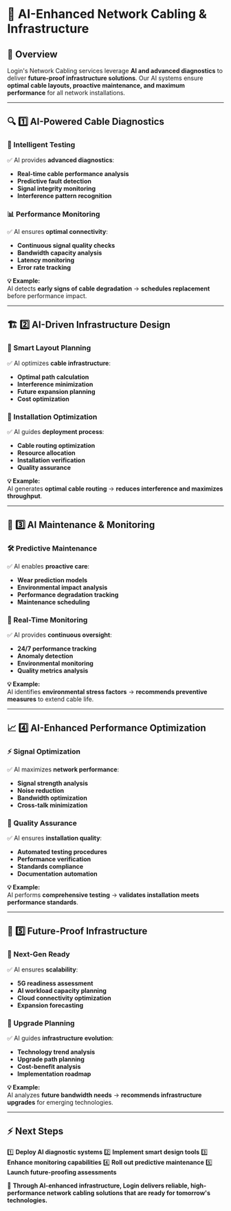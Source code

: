 # 🔌 AI-Enhanced Network Cabling & Infrastructure

## 📌 Overview
Login's Network Cabling services leverage **AI and advanced diagnostics** to deliver **future-proof infrastructure solutions**. Our AI systems ensure **optimal cable layouts, proactive maintenance, and maximum performance** for all network installations.

---

## 🔍 1️⃣ AI-Powered Cable Diagnostics
### **🎯 Intelligent Testing**
✅ AI provides **advanced diagnostics**:
- **Real-time cable performance analysis**
- **Predictive fault detection**
- **Signal integrity monitoring**
- **Interference pattern recognition**

### **📊 Performance Monitoring**
✅ AI ensures **optimal connectivity**:
- **Continuous signal quality checks**
- **Bandwidth capacity analysis**
- **Latency monitoring**
- **Error rate tracking**

**💡 Example:**  
AI detects **early signs of cable degradation** → **schedules replacement** before performance impact.

---

## 🏗️ 2️⃣ AI-Driven Infrastructure Design
### **📐 Smart Layout Planning**
✅ AI optimizes **cable infrastructure**:
- **Optimal path calculation**
- **Interference minimization**
- **Future expansion planning**
- **Cost optimization**

### **🎯 Installation Optimization**
✅ AI guides **deployment process**:
- **Cable routing optimization**
- **Resource allocation**
- **Installation verification**
- **Quality assurance**

**💡 Example:**  
AI generates **optimal cable routing** → **reduces interference and maximizes throughput**.

---

## 🔄 3️⃣ AI Maintenance & Monitoring
### **🛠️ Predictive Maintenance**
✅ AI enables **proactive care**:
- **Wear prediction models**
- **Environmental impact analysis**
- **Performance degradation tracking**
- **Maintenance scheduling**

### **📡 Real-Time Monitoring**
✅ AI provides **continuous oversight**:
- **24/7 performance tracking**
- **Anomaly detection**
- **Environmental monitoring**
- **Quality metrics analysis**

**💡 Example:**  
AI identifies **environmental stress factors** → **recommends preventive measures** to extend cable life.

---

## 📈 4️⃣ AI-Enhanced Performance Optimization
### **⚡ Signal Optimization**
✅ AI maximizes **network performance**:
- **Signal strength analysis**
- **Noise reduction**
- **Bandwidth optimization**
- **Cross-talk minimization**

### **🎯 Quality Assurance**
✅ AI ensures **installation quality**:
- **Automated testing procedures**
- **Performance verification**
- **Standards compliance**
- **Documentation automation**

**💡 Example:**  
AI performs **comprehensive testing** → **validates installation meets performance standards**.

---

## 🚀 5️⃣ Future-Proof Infrastructure
### **📱 Next-Gen Ready**
✅ AI ensures **scalability**:
- **5G readiness assessment**
- **AI workload capacity planning**
- **Cloud connectivity optimization**
- **Expansion forecasting**

### **🔄 Upgrade Planning**
✅ AI guides **infrastructure evolution**:
- **Technology trend analysis**
- **Upgrade path planning**
- **Cost-benefit analysis**
- **Implementation roadmap**

**💡 Example:**  
AI analyzes **future bandwidth needs** → **recommends infrastructure upgrades** for emerging technologies.

---

## ⚡ Next Steps
1️⃣ **Deploy AI diagnostic systems**
2️⃣ **Implement smart design tools**
3️⃣ **Enhance monitoring capabilities**
4️⃣ **Roll out predictive maintenance**
5️⃣ **Launch future-proofing assessments**

🚀 **Through AI-enhanced infrastructure, Login delivers reliable, high-performance network cabling solutions that are ready for tomorrow's technologies.** 